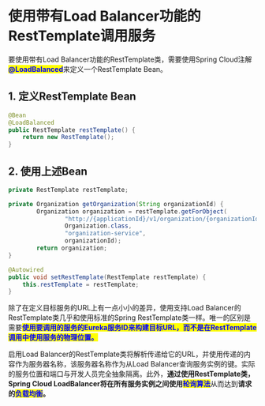 # 使用带有Load Balancer功能的RestTemplate调用服务

要使用带有Load Balancer功能的RestTemplate类，需要使用Spring Cloud注解<mark style="color:blue;">**@LoadBalanced**</mark>来定义一个RestTemplate Bean。

## 1. 定义RestTemplate Bean

```java
@Bean
@LoadBalanced
public RestTemplate restTemplate() {
    return new RestTemplate();
}
```

## 2. 使用上述Bean

```java
private RestTemplate restTemplate;

private Organization getOrganization(String organizationId) {
        Organization organization = restTemplate.getForObject(
                "http://{applicationId}/v1/organization/{organizationId}",
                Organization.class,
                "organization-service",
                organizationId);
        return organization;
}

@Autowired
public void setRestTemplate(RestTemplate restTemplate) {
    this.restTemplate = restTemplate;
}
```

除了在定义目标服务的URL上有一点小小的差异，使用支持Load Balancer的RestTemplate类几乎和使用标准的Spring RestTemplate类一样。唯一的区别是需要<mark style="color:blue;">**使用要调用的服务的Eureka服务ID来构建目标URL，而不是在RestTemplate调用中使用服务的物理位置。**</mark>

启用Load Balancer的RestTemplate类将解析传递给它的URL，并使用传递的内容作为服务器名称，该服务器名称作为从Load Balancer查询服务实例的键。实际的服务位置和端口与开发人员完全抽象隔离。此外，**通过使用RestTemplate类，Spring Cloud LoadBalancer将在所有服务实例之间使用**<mark style="color:blue;">**轮询算法**</mark>从而达到**请求的**<mark style="color:blue;">**负载均衡**</mark>**。**
